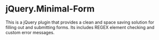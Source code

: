 jQuery.Minimal-Form
===================

This is a jQuery plugin that provides a clean and space saving solution for filling out and submitting forms.  Its includes REGEX element checking and custom error messages.
